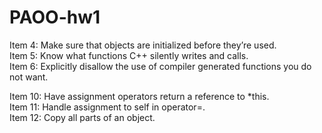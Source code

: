 # PAOO-hw1
Item 4: Make sure that objects are initialized before they’re used. <br />
Item 5: Know what functions C++ silently writes and calls. <br />
Item 6: Explicitly disallow the use of compiler generated functions you do not want.<br />

Item 10: Have assignment operators return a reference to *this.<br />
Item 11: Handle assignment to self in operator=.<br />
Item 12: Copy all parts of an object.
